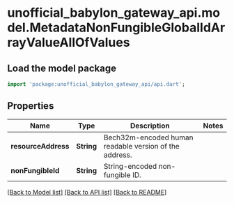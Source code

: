 # unofficial_babylon_gateway_api.model.MetadataNonFungibleGlobalIdArrayValueAllOfValues

## Load the model package
```dart
import 'package:unofficial_babylon_gateway_api/api.dart';
```

## Properties
Name | Type | Description | Notes
------------ | ------------- | ------------- | -------------
**resourceAddress** | **String** | Bech32m-encoded human readable version of the address. | 
**nonFungibleId** | **String** | String-encoded non-fungible ID. | 

[[Back to Model list]](../README.md#documentation-for-models) [[Back to API list]](../README.md#documentation-for-api-endpoints) [[Back to README]](../README.md)


